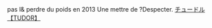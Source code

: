 pas l& perdre du poids en 2013 Une mettre de ?Despecter.
 <a href="http://www.tourbilion.com/watchoutletjp.asp?cheap=products.php?cid=210" title="チュードル【TUDOR】">チュードル【TUDOR】</a>